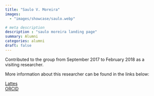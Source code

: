 ```yaml
---
title: "Saulo V. Moreira"
images: 
  - "images/showcase/saulo.webp"

# meta description
description : "saulo moreira landing page"
summary: Alumni
categories: alumni
draft: false
---
```

Contributed to the group from September 2017 to February 2018 as a visiting researcher. 

More information about this researcher can be found in the links below: 

[Lattes](http://lattes.cnpq.br/6146691097447040)<br>
[ORCID](https://orcid.org/0000-0002-7568-6452)
